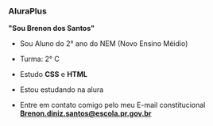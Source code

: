 ### AluraPlus

**"Sou Brenon dos Santos"**

- Sou Aluno do 2° ano do NEM (Novo Ensino Méidio)
- Turma: 2° C
- Estudo **CSS** e **HTML**
- Estou estudando na alura

- Entre em contato comigo pelo meu E-mail constitucional
  **Brenon.diniz.santos@escola.pr.gov.br**
